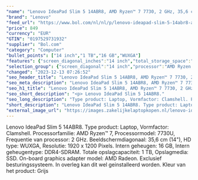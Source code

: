 ```yaml
---
"name": "Lenovo IdeaPad Slim 5 14ABR8, AMD Ryzen™ 7 7730, 2 GHz, 35,6 cm (14\"), 1920 x 1200 Pixels, 16 GB, 1 TB"
"brand": "Lenovo"
"feed_url": "https://www.bol.com/nl/nl/p/lenovo-ideapad-slim-5-14abr8-amd-ryzen-7-2-ghz-35-6-cm-1920-x-1200-pixels-16-gb-1-tb/9300000161536446"
"price": 849
"currency": "EUR"
"GTIN": "0197529731932"
"supplier": "Bol.com"
"category": "Computer"
"bullet_points": ["14 inch","1 TB","16 GB","WUXGA"]
"features": {"screen_diagonal_inches":"14 inch","total_storage_space":"1 TB","memory_size":"16 GB","graphics":"WUXGA"}
"selection_group": {"screen_diagonal":"14 inch","processor":"AMD Ryzen 7","changed_price_past_3_days":false,"product_family":"Ideapad"}
"changed": "2023-12-13 07:26:52"
"seo_header_title": "Lenovo IdeaPad Slim 5 14ABR8, AMD Ryzen™ 7 7730, 2 GHz, 35,6 cm (14\"), 1920 x 1200 Pixels, 16 GB, 1 TB"
"seo_meta_description": "Lenovo IdeaPad Slim 5 14ABR8, AMD Ryzen™ 7 7730, 2 GHz, 35,6 cm (14\"), 1920 x 1200 Pixels, 16 GB, 1 TB"
"seo_h1_title": "Lenovo IdeaPad Slim 5 14ABR8, AMD Ryzen™ 7 7730, 2 GHz, 35,6 cm (14\"), 1920 x 1200 Pixels, 16 GB, 1 TB"
"seo_short_description": "<p> Lenovo IdeaPad Slim 5 14ABR8."
"seo_long_description": "Type product: Laptop, Vormfactor: Clamshell. Processorfamilie: AMD Ryzen™ 7, Processormodel: 7730U, Frequentie van processor: 2 GHz. Beeldschermdiagonaal: 35,6 cm (14\"), HD type: WUXGA, Resolutie: 1920 x 1200 Pixels. Intern geheugen: 16 GB, Intern geheugentype: DDR4-SDRAM. Totale opslagcapaciteit: 1 TB, Opslagmedia: SSD. On-board graphics adapter model: AMD Radeon. Exclusief besturingssysteem. In overleg kan dit wel geinstalleerd worden. Kleur van het product: Grijs </p>"
"short_description": "Lenovo IdeaPad Slim 5 14ABR8. Type product: Laptop, Vormfactor: Clamshell. Processorfamilie: AMD Ryzen™ 7, Processormodel: 7730U, Frequentie van processor: 2 GHz. Beeldschermdiagonaal: 35,6 cm (14\"), HD type: WUXGA, Resolutie: 1920 x 1200 Pixels. Intern geheugen: 16 GB, Intern geheugentype: DDR4-SDRAM. Totale opslagcapaciteit: 1 TB, Opslagmedia: SSD. On-board graphics adapter model: AMD Radeon. Exclusief besturingssysteem. In overleg kan dit wel geinstalleerd worden. Kleur van het product: Grijs"
"external_image_url": "https://images.zakelijkelaptopkopen.nl/lenovo-ideapad-slim-5-14abr8-amd-ryzen-7-2-ghz-35-6-cm-1920-x-1200-pixels-16-gb-1-tb.webp"
---
```


<p> Lenovo IdeaPad Slim 5 14ABR8. Type product: Laptop, Vormfactor: Clamshell. Processorfamilie: AMD Ryzen™ 7, Processormodel: 7730U, Frequentie van processor: 2 GHz. Beeldschermdiagonaal: 35,6 cm (14"), HD type: WUXGA, Resolutie: 1920 x 1200 Pixels. Intern geheugen: 16 GB, Intern geheugentype: DDR4-SDRAM. Totale opslagcapaciteit: 1 TB, Opslagmedia: SSD. On-board graphics adapter model: AMD Radeon. Exclusief besturingssysteem. In overleg kan dit wel geinstalleerd worden. Kleur van het product: Grijs </p>